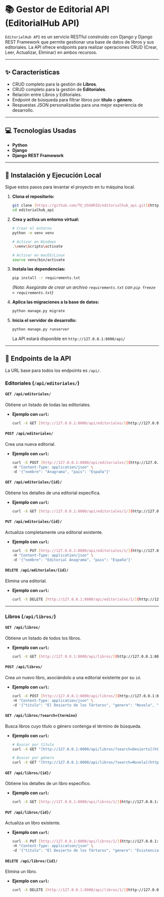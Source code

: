 # 📚 Gestor de Editorial API (EditorialHub API)

`EditorialHub API` es un servicio RESTful construido con Django y Django REST Framework que permite gestionar una base de datos de libros y sus editoriales. La API ofrece endpoints para realizar operaciones CRUD (Crear, Leer, Actualizar, Eliminar) en ambos recursos.

---

## ✨ Características

* CRUD completo para la gestión de **Libros**.
* CRUD completo para la gestión de **Editoriales**.
* Relación entre Libros y Editoriales.
* Endpoint de búsqueda para filtrar libros por **título** o **género**.
* Respuestas JSON personalizadas para una mejor experiencia de desarrollo.

---

## 💻 Tecnologías Usadas

* **Python**
* **Django**
* **Django REST Framework**

---

## 🚀 Instalación y Ejecución Local

Sigue estos pasos para levantar el proyecto en tu máquina local.

1.  **Clona el repositorio:**
    ```bash
    git clone [https://github.com/TU_USUARIO/editorialhub_api.git](https://github.com/TU_USUARIO/editorialhub_api.git)
    cd editorialhub_api
    ```

2.  **Crea y activa un entorno virtual:**
    ```bash
    # Crear el entorno
    python -m venv venv

    # Activar en Windows
    .\venv\Scripts\activate

    # Activar en macOS/Linux
    source venv/bin/activate
    ```

3.  **Instala las dependencias:**
    ```bash
    pip install -r requirements.txt
    ```
    *(Nota: Asegúrate de crear un archivo `requirements.txt` con `pip freeze > requirements.txt`)*

4.  **Aplica las migraciones a la base de datos:**
    ```bash
    python manage.py migrate
    ```

5.  **Inicia el servidor de desarrollo:**
    ```bash
    python manage.py runserver
    ```
    La API estará disponible en `http://127.0.0.1:8000/api/`

---

## 📡 Endpoints de la API

La URL base para todos los endpoints es `/api/`.

### Editoriales (`/api/editoriales/`)

#### `GET /api/editoriales/`
Obtiene un listado de todas las editoriales.

* **Ejemplo con `curl`:**
    ```bash
    curl -X GET [http://127.0.0.1:8000/api/editoriales/](http://127.0.0.1:8000/api/editoriales/)
    ```

#### `POST /api/editoriales/`
Crea una nueva editorial.

* **Ejemplo con `curl`:**
    ```bash
    curl -X POST [http://127.0.0.1:8000/api/editoriales/](http://127.0.0.1:8000/api/editoriales/) \
    -H "Content-Type: application/json" \
    -d '{"nombre": "Anagrama", "pais": "España"}'
    ```

#### `GET /api/editoriales/{id}/`
Obtiene los detalles de una editorial específica.

* **Ejemplo con `curl`:**
    ```bash
    curl -X GET [http://127.0.0.1:8000/api/editoriales/1/](http://127.0.0.1:8000/api/editoriales/1/)
    ```

#### `PUT /api/editoriales/{id}/`
Actualiza completamente una editorial existente.

* **Ejemplo con `curl`:**
    ```bash
    curl -X PUT [http://127.0.0.1:8000/api/editoriales/1/](http://127.0.0.1:8000/api/editoriales/1/) \
    -H "Content-Type: application/json" \
    -d '{"nombre": "Editorial Anagrama", "pais": "España"}'
    ```

#### `DELETE /api/editoriales/{id}/`
Elimina una editorial.

* **Ejemplo con `curl`:**
    ```bash
    curl -X DELETE [http://127.0.0.1:8000/api/editoriales/1/](http://127.0.0.1:8000/api/editoriales/1/)
    ```
---
### Libros (`/api/libros/`)

#### `GET /api/libros/`
Obtiene un listado de todos los libros.

* **Ejemplo con `curl`:**
    ```bash
    curl -X GET [http://127.0.0.1:8000/api/libros/](http://127.0.0.1:8000/api/libros/)
    ```

#### `POST /api/libros/`
Crea un nuevo libro, asociándolo a una editorial existente por su `id`.

* **Ejemplo con `curl`:**
    ```bash
    curl -X POST [http://127.0.0.1:8000/api/libros/](http://127.0.0.1:8000/api/libros/) \
    -H "Content-Type: application/json" \
    -d '{"titulo": "El Desierto de los Tártaros", "genero": "Novela", "año": 1940, "editorial": 1}'
    ```

#### `GET /api/libros/?search={termino}`
Busca libros cuyo título o género contenga el término de búsqueda.

* **Ejemplo con `curl`:**
    ```bash
    # Buscar por título
    curl -X GET "[http://127.0.0.1:8000/api/libros/?search=Desierto](http://127.0.0.1:8000/api/libros/?search=Desierto)"
    
    # Buscar por género
    curl -X GET "[http://127.0.0.1:8000/api/libros/?search=Novela](http://127.0.0.1:8000/api/libros/?search=Novela)"
    ```

#### `GET /api/libros/{id}/`
Obtiene los detalles de un libro específico.

* **Ejemplo con `curl`:**
    ```bash
    curl -X GET [http://127.0.0.1:8000/api/libros/1/](http://127.0.0.1:8000/api/libros/1/)
    ```

#### `PUT /api/libros/{id}/`
Actualiza un libro existente.

* **Ejemplo con `curl`:**
    ```bash
    curl -X PUT [http://127.0.0.1:8000/api/libros/1/](http://127.0.0.1:8000/api/libros/1/) \
    -H "Content-Type: application/json" \
    -d '{"titulo": "El Desierto de los Tártaros", "genero": "Existencialismo", "año": 1940, "editorial": 1}'
    ```

#### `DELETE /api/libros/{id}/`
Elimina un libro.

* **Ejemplo con `curl`:**
    ```bash
    curl -X DELETE [http://127.0.0.1:8000/api/libros/1/](http://127.0.0.1:8000/api/libros/1/)
    ```